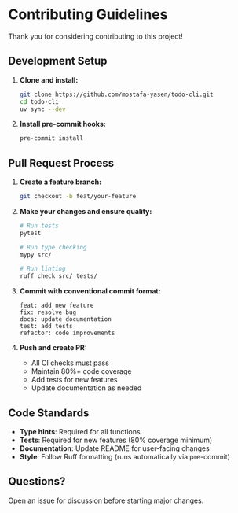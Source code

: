 # Contributing Guidelines

Thank you for considering contributing to this project!

## Development Setup

1. **Clone and install:**
   ```bash
   git clone https://github.com/mostafa-yasen/todo-cli.git
   cd todo-cli
   uv sync --dev
   ```

2. **Install pre-commit hooks:**
   ```bash
   pre-commit install
   ```

## Pull Request Process

1. **Create a feature branch:**
   ```bash
   git checkout -b feat/your-feature
   ```

2. **Make your changes and ensure quality:**
   ```bash
   # Run tests
   pytest

   # Run type checking
   mypy src/

   # Run linting
   ruff check src/ tests/
   ```

3. **Commit with conventional commit format:**
   ```
   feat: add new feature
   fix: resolve bug
   docs: update documentation
   test: add tests
   refactor: code improvements
   ```

4. **Push and create PR:**
   - All CI checks must pass
   - Maintain 80%+ code coverage
   - Add tests for new features
   - Update documentation as needed

## Code Standards

- **Type hints**: Required for all functions
- **Tests**: Required for new features (80% coverage minimum)
- **Documentation**: Update README for user-facing changes
- **Style**: Follow Ruff formatting (runs automatically via pre-commit)

## Questions?

Open an issue for discussion before starting major changes.
